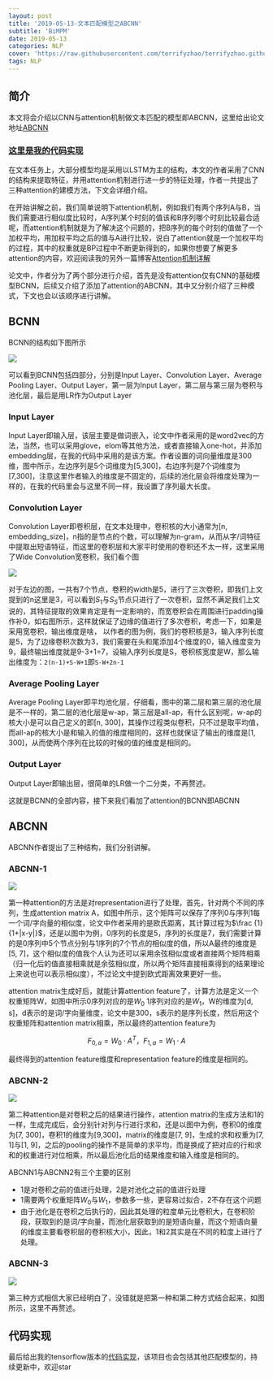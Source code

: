 ```yaml
---
layout: post
title: '2019-05-13-文本匹配模型之ABCNN'
subtitle: 'BiMPM'
date: 2019-05-13
categories: NLP
cover: 'https://raw.githubusercontent.com/terrifyzhao/terrifyzhao.github.io/master/assets/img/2019-03-19-BiMPM%E8%AE%BA%E6%96%87%E8%A7%A3%E8%AF%BB/cover.jpg'
tags: NLP
---
```



## **简介**

本文将会介绍以CNN与attention机制做文本匹配的模型即ABCNN，这里给出论文地址[ABCNN](https://arxiv.org/pdf/1512.05193.pdf)

### [这里是我的代码实现](https://github.com/terrifyzhao/text_matching)

在文本任务上，大部分模型均是采用以LSTM为主的结构，本文的作者采用了CNN的结构来提取特征，并用attention机制进行进一步的特征处理，作者一共提出了三种attention的建模方法，下文会详细介绍。

在开始讲解之前，我们简单说明下attention机制，例如我们有两个序列A与B，当我们需要进行相似度比较时，A序列某个时刻的值该和B序列哪个时刻比较最合适呢，而attention机制就是为了解决这个问题的，把B序列的每个时刻的值做了一个加权平均，用加权平均之后的值与A进行比较，说白了attention就是一个加权平均的过程，其中的权重就是BP过程中不断更新得到的，如果你想要了解更多attention的内容，欢迎阅读我的另外一篇博客[Attention机制详解](https://blog.csdn.net/u012526436/article/details/86293981)

论文中，作者分为了两个部分进行介绍，首先是没有attention仅有CNN的基础模型BCNN，后续又介绍了添加了attention的ABCNN，其中又分别介绍了三种模式，下文也会以该顺序进行讲解。

## **BCNN**

BCNN的结构如下图所示

![](https://raw.githubusercontent.com/terrifyzhao/terrifyzhao.github.io/master/assets/img/2019-05-13-%E6%96%87%E6%9C%AC%E5%8C%B9%E9%85%8D%E6%A8%A1%E5%9E%8B%E4%B9%8BABCNN/pic1.jpg)

可以看到BCNN包括四部分，分别是Input Layer、Convolution Layer、Average Pooling Layer、Output Layer，第一层为Input Layer，第二层与第三层为卷积与池化层，最后是用LR作为Output Layer

### **Input Layer**
Input Layer即输入层，该层主要是做词嵌入，论文中作者采用的是word2vec的方法，当然，也可以采用glove，elom等其他方法，或者直接输入one-hot，并添加embedding层，在我的代码中采用的是该方案。作者设置的词向量维度是300维，图中所示，左边序列是5个词维度为[5,300]，右边序列是7个词维度为[7,300]，注意这里作者输入的维度是不固定的，后续的池化层会将维度处理为一样的，在我的代码里会与这里不同一样，我设置了序列最大长度。

### **Convolution Layer**
Convolution Layer即卷积层，在文本处理中，卷积核的大小通常为[n, embedding_size]，n指的是节点的个数，可以理解为n-gram，从而从字/词特征中提取出短语特征，而这里的卷积层和大家平时使用的卷积还不太一样，这里采用了Wide Convolution宽卷积，我们看个图

![](https://raw.githubusercontent.com/terrifyzhao/terrifyzhao.github.io/master/assets/img/2019-05-13-%E6%96%87%E6%9C%AC%E5%8C%B9%E9%85%8D%E6%A8%A1%E5%9E%8B%E4%B9%8BABCNN/pic2.png)

对于左边的图，一共有7个节点，卷积的width是5，进行了三次卷积，即我们上文提到的n这里是3，可以看到$S_1$与$S_S$节点只进行了一次卷积，显然不满足我们上文说的，其特征提取的效果肯定是有一定影响的，而宽卷积会在周围进行padding操作补0，如右图所示，这样就保证了边缘的值进行了多次卷积，考虑一下，如果是采用宽卷积，输出维度是啥， 以作者的图为例，我们的卷积核是3，输入序列长度是5，为了边缘卷积次数为3，我们需要在头和尾添加4个维度的0，输入维度变为9，最终输出维度就是9-3+1=7，设输入序列长度是S，卷积核宽度是W，那么输出维度为：`2(n-1)+S-W+1`即`S-W+2n-1`

### **Average Pooling Layer**
Average Pooling Layer即平均池化层，仔细看，图中的第二层和第三层的池化层是不一样的，第二层的池化层是w-ap，第三层是all-ap，有什么区别呢，w-ap的核大小是可以自己定义的即[n, 300]，其操作过程类似卷积，只不过是取平均值，而all-ap的核大小是和输入的值的维度相同的，这样也就保证了输出的维度是[1, 300]，从而使两个序列在比较的时候的值的维度是相同的。

### **Output Layer**
Output Layer即输出层，很简单的LR做一个二分类，不再赘述。

这就是BCNN的全部内容，接下来我们看加了attention的BCNN即ABCNN

## **ABCNN**
ABCNN作者提出了三种结构，我们分别讲解。

### **ABCNN-1**
![](https://raw.githubusercontent.com/terrifyzhao/terrifyzhao.github.io/master/assets/img/2019-05-13-%E6%96%87%E6%9C%AC%E5%8C%B9%E9%85%8D%E6%A8%A1%E5%9E%8B%E4%B9%8BABCNN/pic3.jpg)

第一种attention的方法是对representation进行了处理，首先，针对两个不同的序列，生成attention matrix A，如图中所示，这个矩阵可以保存了序列0与序列1每一个词/字向量的相似度，论文中作者采用的是欧氏距离，其计算过程为$\frac {1}{1+|x-y|}$，还是以图中为例，0序列的长度是5，序列的长度是7，我们需要计算的是0序列中5个节点分别与1序列的7个节点的相似度的值，所以A最终的维度是[5, 7]，这个相似度的值我个人认为还可以采用余弦相似度或者直接两个矩阵相乘（归一化后的值直接相乘就是余弦相似度，所以两个矩阵直接相乘得到的结果理论上来说也可以表示相似度），不过论文中提到欧式距离效果更好一些。

attention matrix生成好后，就能计算attention feature了，计算方法是定义一个权重矩阵W，如图中所示0序列对应的是$W_0$ 1序列对应的是$W_1$，W的维度为[d, s]，d表示的是词/字向量维度，论文中是300，s表示的是序列长度，然后用这个权重矩阵和attention matrix相乘，所以最终的attention feature为

$$
F_{0,a} = W_0 · A^T，F_{1,a} = W_1 · A
$$

最终得到的attention feature维度和representation feature的维度是相同的。

### **ABCNN-2**
![](https://raw.githubusercontent.com/terrifyzhao/terrifyzhao.github.io/master/assets/img/2019-05-13-%E6%96%87%E6%9C%AC%E5%8C%B9%E9%85%8D%E6%A8%A1%E5%9E%8B%E4%B9%8BABCNN/pic4.jpg)

第二种attention是对卷积之后的结果进行操作，attention matrix的生成方法和1的一样，生成完成后，会分别针对列与行进行求和，还是以图中为例，卷积0的维度为[7, 300]，卷积1的维度为[9,300]，matrix的维度是[7, 9]，生成的求和权重为[7, 1]与[1, 9]，之后的pooling的操作不是简单的求平均，而是换成了把对应的行和求和的权重进行对位相乘，所以最后池化后的结果维度和输入维度是相同的。

ABCNN1与ABCNN2有三个主要的区别
+ 1是对卷积之前的值进行处理，2是对池化之前的值进行处理
+ 1需要两个权重矩阵$W_0$与$W_1$，参数多一些，更容易过拟合，2不存在这个问题
+ 由于池化是在卷积之后执行的，因此其处理的粒度单元比卷积大，在卷积阶段，获取到的是词/字向量，而池化层获取到的是短语向量，而这个短语向量的维度主要看卷积层的卷积核大小，因此，1和2其实是在不同的粒度上进行了处理。

### **ABCNN-3**
![](https://raw.githubusercontent.com/terrifyzhao/terrifyzhao.github.io/master/assets/img/2019-05-13-%E6%96%87%E6%9C%AC%E5%8C%B9%E9%85%8D%E6%A8%A1%E5%9E%8B%E4%B9%8BABCNN/pic5.jpg)

第三种方式相信大家已经明白了，没错就是把第一种和第二种方式结合起来，如图所示，这里不再赘述。

## **代码实现**
最后给出我的tensorflow版本的[代码实现](https://github.com/terrifyzhao/text_matching)，该项目也会包括其他匹配模型的，持续更新中，欢迎star